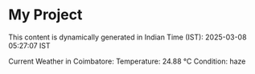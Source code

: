 # My Project

This content is dynamically generated in Indian Time (IST): 2025-03-08 05:27:07 IST


Current Weather in Coimbatore:
Temperature: 24.88 °C
Condition: haze
